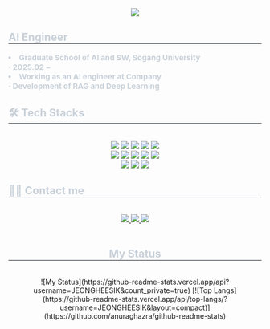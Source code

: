 <div align= "center">
    <img src="https://capsule-render.vercel.app/api?type=transparent&color=gradient&height=120&text=JEONGHEESIK's%20GitHub&animation=&fontColor=ffffff&fontSize=40" />
    </div>
    <div style="text-align: left;"> 
    <h2 style="border-bottom: 1px solid #21262d; color: #c9d1d9;"> AI Engineer </h2>  
    <div style="font-weight: 700; font-size: 15px; text-align: left; color: #c9d1d9;"> <li> Graduate School of AI and SW, Sogang University </li>  · 2025.02 ~</li></li><li> Working as an AI engineer at Company</li>  · Development of RAG and Deep Learning </div> 
    </div>
    <div style="text-align: left;">
    <h2 style="border-bottom: 1px solid #21262d; color: #c9d1d9;"> 🛠️ Tech Stacks </h2> <br> 
    <div  align= "center"> <img src="https://img.shields.io/badge/Docker-2496ED?style=flat-square&logo=Docker&logoColor=white">
          <img src="https://img.shields.io/badge/Figma-F24E1E?style=flat-square&logo=Figma&logoColor=white">
          <img src="https://img.shields.io/badge/Github-181717?style=flat-square&logo=Github&logoColor=white">
          <img src="https://img.shields.io/badge/Linux-FCC624?style=flat-square&logo=Linux&logoColor=white">
          <img src="https://img.shields.io/badge/MariaDB-003545?style=flat-square&logo=MariaDB&logoColor=white">
          <br/><img src="https://img.shields.io/badge/MySQL-4479A1?style=flat-square&logo=MySQL&logoColor=white">
          <img src="https://img.shields.io/badge/Notion-000000?style=flat-square&logo=Notion&logoColor=white">
          <img src="https://img.shields.io/badge/Python-3776AB?style=flat-square&logo=Python&logoColor=white">
          <img src="https://img.shields.io/badge/PyTorch-EE4C2C?style=flat-square&logo=PyTorch&logoColor=white">
          <img src="https://img.shields.io/badge/Selenium-43B02A?style=flat-square&logo=Selenium&logoColor=white">
          <br/><img src="https://img.shields.io/badge/Slack-4A154B?style=flat-square&logo=Slack&logoColor=white">
          <img src="https://img.shields.io/badge/Tensorflow-FF6F00?style=flat-square&logo=Tensorflow&logoColor=white">
          <img src="https://img.shields.io/badge/Keras-D00000?style=flat-square&logo=Keras&logoColor=white">
          </div>
    </div>
    <div style="text-align: left;">
    <h2 style="border-bottom: 1px solid #21262d; color: #c9d1d9;"> 🧑‍💻 Contact me </h2> <br> 
    <div align= "center"> <a href=https://www.instagram.com/25thonmay/> <img src="https://img.shields.io/badge/Instagram-E4405F?style=flat-square&logo=Instagram&logoColor=white&link=https://www.instagram.com/25thonmay/"> </a>
         <a href=mailto:koto144@gmail.com> <img src="https://img.shields.io/badge/Gmail-EA4335?style=flat-square&logo=Gmail&logoColor=white&link=mailto:koto144@gmail.com"> </a>
         <a href=https://blog.naver.com/koto144> <img src="https://img.shields.io/badge/Naver-03C75A?style=flat-square&logo=Naver&logoColor=white&link=https://blog.naver.com/koto144"> </a>
          </div>  <br> 
    <div align= "center"> 
    <h2 style="border-bottom: 1px solid #21262d; color: #c9d1d9;"> My Status </h2> <br> 
        ![My Status](https://github-readme-stats.vercel.app/api?username=JEONGHEESIK&count_private=true)
        [![Top Langs](https://github-readme-stats.vercel.app/api/top-langs/?username=JEONGHEESIK&layout=compact)](https://github.com/anuraghazra/github-readme-stats)
    </div> 
    </div>
    
